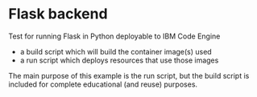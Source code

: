 # Flask backend

Test for running Flask in Python deployable to IBM Code Engine

- a build script which will build the container image(s) used
- a run script which deploys resources that use those images

The main purpose of this example is the run script, but the build script is included for complete educational (and reuse) purposes.